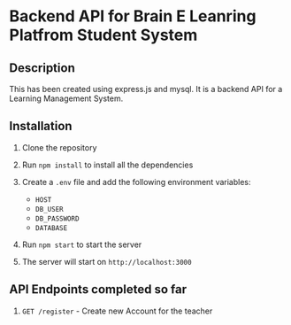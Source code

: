 # Backend API for Brain E Leanring Platfrom Student System
## Description
This has been created using express.js and mysql. It is a backend API for a Learning Management System. 

## Installation
1. Clone the repository
2. Run `npm install` to install all the dependencies
3. Create a `.env` file and add the following environment variables:
    - `HOST`
    - `DB_USER`
    - `DB_PASSWORD`
    - `DATABASE`


4. Run `npm start` to start the server
5. The server will start on `http://localhost:3000`

## API Endpoints completed so far
1. `GET /register` - Create new Account for the teacher



